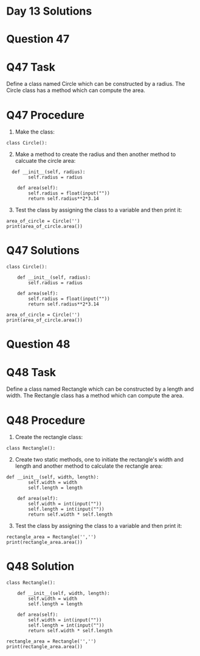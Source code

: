 # Day 13 Solutions

# Question 47

# Q47 Task
Define a class named Circle which can be constructed by a radius. The Circle class has a method which can compute the area.
# Q47 Procedure
1. Make the class:
```
class Circle():
```
2. Make a method to create the radius and then another method to calcuate the circle area:
```
  def __init__(self, radius):
        self.radius = radius
        
    def area(self):
        self.radius = float(input(""))
        return self.radius**2*3.14
```
3. Test the class by assigning the class to a variable and then print it:
```
area_of_circle = Circle('')
print(area_of_circle.area())
```

# Q47 Solutions
```
class Circle():
    
    def __init__(self, radius):
        self.radius = radius
        
    def area(self):
        self.radius = float(input(""))
        return self.radius**2*3.14
    
area_of_circle = Circle('')
print(area_of_circle.area())
```

# Question 48

# Q48 Task
Define a class named Rectangle which can be constructed by a length and width. The Rectangle class has a method which can compute the area.

# Q48 Procedure
1. Create the rectangle class:
```
class Rectangle():
```
2. Create two static methods, one to initiate the rectangle's width and length and another method to calculate the rectangle area:
```
def __init__(self, width, length):
        self.width = width
        self.length = length
        
    def area(self):
        self.width = int(input(""))
        self.length = int(input(""))
        return self.width * self.length
```
3. Test the class by assigning the class to a variable and then print it:
```
rectangle_area = Rectangle('','')
print(rectangle_area.area())
```

# Q48 Solution
```
class Rectangle():
    
    def __init__(self, width, length):
        self.width = width
        self.length = length
        
    def area(self):
        self.width = int(input(""))
        self.length = int(input(""))
        return self.width * self.length
    
rectangle_area = Rectangle('','')
print(rectangle_area.area())
```
